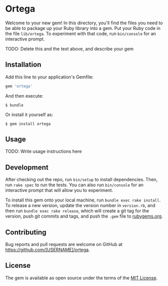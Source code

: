 # Ortega

Welcome to your new gem! In this directory, you'll find the files you need to be able to package up your Ruby library into a gem. Put your Ruby code in the file `lib/ortega`. To experiment with that code, run `bin/console` for an interactive prompt.

TODO: Delete this and the text above, and describe your gem

## Installation

Add this line to your application's Gemfile:

```ruby
gem 'ortega'
```

And then execute:

    $ bundle

Or install it yourself as:

    $ gem install ortega

## Usage

TODO: Write usage instructions here

## Development

After checking out the repo, run `bin/setup` to install dependencies. Then, run `rake spec` to run the tests. You can also run `bin/console` for an interactive prompt that will allow you to experiment.

To install this gem onto your local machine, run `bundle exec rake install`. To release a new version, update the version number in `version.rb`, and then run `bundle exec rake release`, which will create a git tag for the version, push git commits and tags, and push the `.gem` file to [rubygems.org](https://rubygems.org).

## Contributing

Bug reports and pull requests are welcome on GitHub at https://github.com/[USERNAME]/ortega.

## License

The gem is available as open source under the terms of the [MIT License](https://opensource.org/licenses/MIT).
